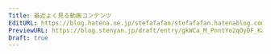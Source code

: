```yaml
---
Title: 最近よく見る動画コンテンツ
EditURL: https://blog.hatena.ne.jp/stefafafan/stefafafan.hatenablog.com/atom/entry/6801883189065395828
PreviewURL: https://blog.stenyan.jp/draft/entry/gkWCa_M_PnntYo2qOyDF_KaPAO8
Draft: true
---
```


